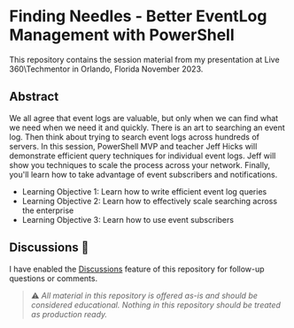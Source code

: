 # Finding Needles - Better EventLog Management with PowerShell

This repository contains the session material from my presentation at Live 360\Techmentor in Orlando, Florida November 2023.

## Abstract

We all agree that event logs are valuable, but only when we can find what we need when we need it and quickly. There is an art to searching an event log. Then think about trying to search event logs across hundreds of servers. In this session, PowerShell MVP and teacher Jeff Hicks will demonstrate efficient query techniques for individual event logs. Jeff will show you techniques to scale the process across your network. Finally, you'll learn how to take advantage of event subscribers and notifications.

- Learning Objective 1: Learn how to write efficient event log queries
- Learning Objective 2: Learn how to effectively scale searching across the enterprise
- Learning Objective 3: Learn how to use event subscribers

## Discussions :information_desk_person:

I have enabled the [Discussions](https://github.com/jdhitsolutions/Techmentor2023-EventLogMgmt/discussions) feature of this repository for follow-up questions or comments.

> :warning: *All material in this repository is offered as-is and should be considered educational. Nothing in this repository should be treated as production ready.*
